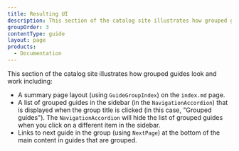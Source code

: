 ```yaml
---
title: Resulting UI
description: This section of the catalog site illustrates how grouped guides look and work.
groupOrder: 3
contentType: guide
layout: page
products:
  - Documentation
---
```


This section of the catalog site illustrates how grouped guides look and work including:

- A summary page layout (using `GuideGroupIndex`) on the `index.md` page.
- A list of grouped guides in the sidebar (in the `NavigationAccordion`) that is displayed when the group title is clicked (in this case, "Grouped guides"). The `NavigationAccordion` will hide the list of grouped guides when you click on a different item in the sidebar.
- Links to next guide in the group (using `NextPage`) at the bottom of the main content in guides that are grouped.
